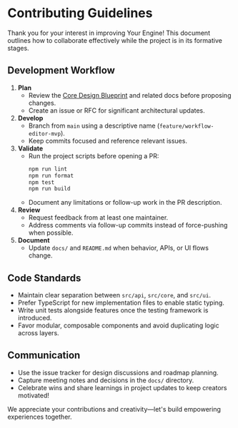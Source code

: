 # Contributing Guidelines

Thank you for your interest in improving Your Engine! This document outlines how to collaborate effectively while the project is in its formative stages.

## Development Workflow
1. **Plan**
   - Review the [Core Design Blueprint](docs/core-design-blueprint.md) and related docs before proposing changes.
   - Create an issue or RFC for significant architectural updates.
2. **Develop**
   - Branch from `main` using a descriptive name (`feature/workflow-editor-mvp`).
   - Keep commits focused and reference relevant issues.
3. **Validate**
   - Run the project scripts before opening a PR:
     ```bash
     npm run lint
     npm run format
     npm test
     npm run build
     ```
   - Document any limitations or follow-up work in the PR description.
4. **Review**
   - Request feedback from at least one maintainer.
   - Address comments via follow-up commits instead of force-pushing when possible.
5. **Document**
   - Update `docs/` and `README.md` when behavior, APIs, or UI flows change.

## Code Standards
- Maintain clear separation between `src/api`, `src/core`, and `src/ui`.
- Prefer TypeScript for new implementation files to enable static typing.
- Write unit tests alongside features once the testing framework is introduced.
- Favor modular, composable components and avoid duplicating logic across layers.

## Communication
- Use the issue tracker for design discussions and roadmap planning.
- Capture meeting notes and decisions in the `docs/` directory.
- Celebrate wins and share learnings in project updates to keep creators motivated!

We appreciate your contributions and creativity—let's build empowering experiences together.
